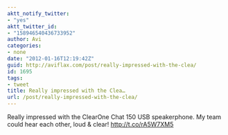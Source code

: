 ```yaml
---
aktt_notify_twitter:
- "yes"
aktt_twitter_id:
- "158946540436733952"
author: Avi
categories:
- none
date: "2012-01-16T12:19:42Z"
guid: http://aviflax.com/post/really-impressed-with-the-clea/
id: 1695
tags:
- tweet
title: Really impressed with the Clea…
url: /post/really-impressed-with-the-clea/
---
```

Really impressed with the ClearOne Chat 150 USB speakerphone. My team could hear each other, loud & clear! <a href="http://t.co/rA5W7XM5" rel="nofollow">http://t.co/rA5W7XM5</a>